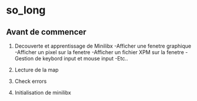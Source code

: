 # so_long

## Avant de commencer 

1) Decouverte et apprentissage de Minilibx
   -Afficher une fenetre graphique
   -Afficher un pixel sur la fenetre
   -Afficher un fichier XPM sur la fenetre
   -Gestion de keybord input et mouse input
   -Etc..

1) Lecture de la map
2) Check errors
3) Initialisation de minilibx



